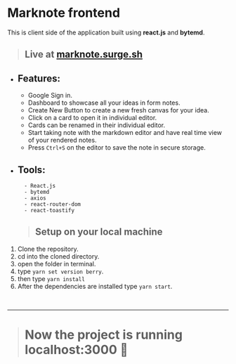 # Marknote frontend

This is client side of the application built using **react.js** and **bytemd**.<br/>

> ## Live at [marknote.surge.sh](https://marknote.surge.sh)

- ## Features: <br/>
  - Google Sign in.
  - Dashboard to showcase all your ideas in form notes.
  - Create New Button to create a new fresh canvas for your idea.
  - Click on a card to open it in individual editor.
  - Cards can be renamed in their individual editor.
  - Start taking note with the markdown editor and have real time view of your rendered notes.
  - Press `Ctrl+S` on the editor to save the note in secure storage.
- ## Tools: <br />
        - React.js
        - bytemd
        - axios
        - react-router-dom
        - react-toastify
  > ## Setup on your local machine

1. Clone the repository.
2. cd into the cloned directory.
3. open the folder in terminal.
4. type `yarn set version berry`.
5. then type `yarn install`
6. After the dependencies are installed type `yarn start`.
<br/>
<hr/>

> # Now the project is running localhost:3000 🎌
